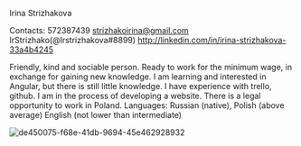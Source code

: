 Irina Strizhakova

Сontacts:
572387439
strizhakoirina@gmail.com
IrStrizhako(@Irstrizhakova#8899)
http://linkedin.com/in/irina-strizhakova-33a4b4245

Friendly, kind and sociable person.
Ready to work for the minimum wage, in exchange for gaining new knowledge.
I am learning and interested in Angular, but there is still little knowledge. I have experience with trello, github. I am in the process of developing a website.
There is a legal opportunity to work in Poland.
Languages:
Russian (native),
Polish (above average)
English (not lower than intermediate)


![de450075-f68e-41db-9694-45e462928932](https://user-images.githubusercontent.com/110065477/209008866-5b0a2102-1007-4fbc-8ebe-4dcd0c9eed53.jpg)



